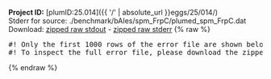 **Project ID:** [plumID:25.014]({{ '/' | absolute_url }}eggs/25/014/)  
Stderr for source:  ./benchmark/bAIes/spm_FrpC/plumed_spm_FrpC.dat   
Download: [zipped raw stdout](plumed_spm_FrpC.dat.plumed_master.stdout.txt.zip) - [zipped raw stderr](plumed_spm_FrpC.dat.plumed_master.stderr.txt.zip) 
{% raw %}
<pre>
#! Only the first 1000 rows of the error file are shown below
#! To inspect the full error file, please download the zipped raw stderr file above
</pre>
{% endraw %}
